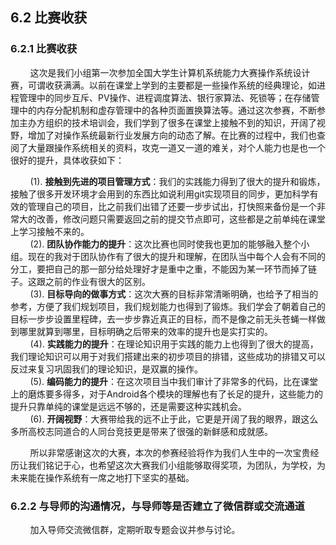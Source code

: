 ## 6.2 比赛收获
### 6.2.1 比赛收获  

&nbsp;&nbsp;&nbsp;&nbsp;&nbsp;&nbsp;&nbsp;&nbsp;这次是我们小组第一次参加全国大学生计算机系统能力大赛操作系统设计赛，可谓收获满满。以前在课堂上学到的主要都是一些操作系统的经典理论，如进程管理中的同步互斥、PV操作、进程调度算法、银行家算法、死锁等；在存储管理中的内存分配机制和虚存管理中的各种页面置换算法等。通过这次参赛，不断参加主办方组织的技术培训会，我们学到了很多在课堂上接触不到的知识，开阔了视野，增加了对操作系统最新行业发展方向的动态了解。在比赛的过程中，我们也查阅了大量跟操作系统相关的资料，攻克一道又一道的难关，对个人能力也是也一个很好的提升，具体收获如下：

&nbsp;&nbsp;&nbsp;&nbsp;&nbsp;&nbsp;&nbsp;&nbsp;(1). **接触到先进的项目管理方式**：我们的实践能力得到了很大的提升和锻炼，接触了很多开发环境才会用到的东西比如说利用git实现项目的同步，更加科学有效的管理自己的项目，比之前我们出错了还要一步步试出，打快照来备份是一个非常大的改善，修改问题只需要返回之前的提交节点即可，这些都是之前单纯在课堂上学习接触不来的。  
&nbsp;&nbsp;&nbsp;&nbsp;&nbsp;&nbsp;&nbsp;&nbsp;(2). **团队协作能力的提升**：这次比赛也同时使我也更加的能够融入整个小组。现在的我对于团队协作有了很大的提升和理解，在团队当中每个人会有不同的分工，要把自己的那一部分给处理好才是重中之重，不能因为某一环节而掉了链子。这跟之前的作业有很大的区别。  
&nbsp;&nbsp;&nbsp;&nbsp;&nbsp;&nbsp;&nbsp;&nbsp;(3). **目标导向的做事方式**：这次大赛的目标非常清晰明确，也给予了相当的参考，方便了我们规划项目，我们规划能力也得到了锻炼。我们学会了朝着自己的目标一步步设置里程碑，去一步步靠近真正的目标，而不是像之前无头苍蝇一样做到哪里就算到哪里，目标明确之后带来的效率的提升也是实打实的。  
&nbsp;&nbsp;&nbsp;&nbsp;&nbsp;&nbsp;&nbsp;&nbsp;(4). **实践能力的提升**：在理论知识用于实践的能力上也得到了很大的提高，我们理论知识可以用于对我们搭建出来的初步项目的排错，这些成功的排错又可以反过来复习巩固我们的理论知识，是双赢的操作。  
&nbsp;&nbsp;&nbsp;&nbsp;&nbsp;&nbsp;&nbsp;&nbsp;(5). **编码能力的提升**：在这次项目当中我们审计了非常多的代码，比在课堂上的磨炼要多得多，对于Android各个模块的理解也有了长足的提升，这些能力的提升只靠单纯的课堂是远远不够的，还是需要这种实践机会。  
&nbsp;&nbsp;&nbsp;&nbsp;&nbsp;&nbsp;&nbsp;&nbsp;(6). **开阔视野**：大赛带给我的远不止于此，它更是开阔了我的眼界，跟这么多所高校志同道合的人同台竞技更是带来了很强的新鲜感和成就感。

&nbsp;&nbsp;&nbsp;&nbsp;&nbsp;&nbsp;&nbsp;&nbsp;所以非常感谢这次的大赛，本次的参赛经验将作为我们人生中的一次宝贵经历让我们铭记于心，也希望这次大赛我们小组能够取得奖项，为团队，为学校，为未来能在操作系统有一席之地打下坚实的基础。

### 6.2.2 与导师的沟通情况，与导师等是否建立了微信群或交流通道

&nbsp;&nbsp;&nbsp;&nbsp;&nbsp;&nbsp;&nbsp;&nbsp;加入导师交流微信群，定期听取专题会议并参与讨论。  
